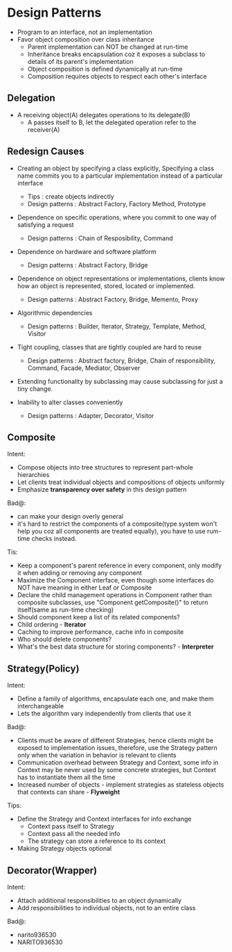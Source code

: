 # Design Patterns

+   Program to an interface, not an implementation
+   Favor object composition over class inheritance
    *   Parent implementation can NOT be changed at run-time
    *   Inheritance breaks encapsulation coz it exposes a subclass to details of its parent's implementation
    *   Object composition is defined dynamically at run-time
    *   Composition requires objects to respect each other's interface


## Delegation

+   A receiving object(A) delegates operations to its delegate(B)
    *   A passes itself to B, let the delegated operation refer to the receiver(A)


## Redesign Causes

+   Creating an object by specifying a class explicitly, Specifying  a class name commits you to a particular implementation instead of a particular interface
    *   Tips : create objects indirectly
    *   Design patterns : Abstract Factory, Factory Method, Prototype

+   Dependence on specific operations, where you commit to one way of satisfying a request
    *   Design patterns : Chain of Resposibility, Command

+   Dependence on hardware and software platform
    *   Design patterns : Abstract Factory, Bridge

+   Dependence on object representations or implementations, clients know how an object is represented, stored, located or implemented.
    *   Design patterns : Abstract Factory, Bridge, Memento, Proxy

+   Algorithmic dependencies
    *   Design patterns : Builder, Iterator, Strategy, Template, Method, Visitor

+   Tight coupling, classes that are tightly coupled are hard to reuse
    *   Design patterns : Abstract factory, Bridge, Chain of responsibility, Command, Facade, Mediator, Observer

+   Extending functionality by subclassing may cause subclassing for just a tiny change.

+   Inability to alter classes conveniently
    *   Design patterns : Adapter, Decorator, Visitor



## Composite

Intent:
+   Compose objects into tree structures to represent part-whole hierarchies
+   Let clients treat individual objects and compositions of objects uniformly
+   Emphasize **transparency over safety** in this design pattern

Bad@:
+   can make your design overly general
+   it's hard to restrict the components of a composite(type system won't help you coz all components are treated equally), you have to use rum-time checks instead.

Tis:
+   Keep a component's parent reference in every component, only modify it when adding or removing any component
+   Maximize the Component interface, even though some interfaces do NOT have meaning in either Leaf or Composite
+   Declare the child management operations in Component rather than composite subclasses, use "Component getComposite()" to return itself(same as run-time checking)
+   Should component keep a list of its related components?
+   Child ordering - **Iterator**
+   Caching to improve performance, cache info in composite
+   Who should delete components?
+   What's the best data structure for storing components? - **Interpreter**


## Strategy(Policy)

Intent:
+   Define a family of algorithms, encapsulate each one, and make them interchangeable
+   Lets the algorithm vary independently from clients that use it

Bad@:
+   Clients must be aware of different Strategies, hence clients might be exposed to implementation issues, therefore, use the Strategy pattern only when the variation in behavior is relevant to clients
+   Communication overhead between Strategy and Context, some info in Context may be never used by some concrete strategies, but Context has to instantiate them all the time
+   Increased number of objects -  implement strategies as stateless objects that contexts can share - **Flyweight**

Tips:
+   Define the Strategy and Context interfaces for info exchange
    *   Context pass itself to Strategy
    *   Context pass all the needed info
    *   The strategy can store a reference to its context
+   Making Strategy objects optional


## Decorator(Wrapper)

Intent:
+   Attach additional responsibilities to an object dynamically
+   Add responsibilities to individual objects, not to an
entire class

Bad@:
+   narito936530
+   NARITO936530